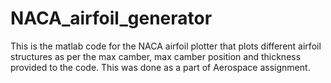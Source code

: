 # NACA_airfoil_generator
This is the matlab code for the NACA airfoil plotter that plots different airfoil structures as per the max camber, max camber position and thickness provided to the code. This was done as a part of Aerospace assignment.
